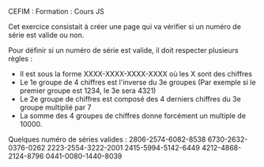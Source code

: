 CEFIM : Formation : Cours JS

Cet exercice consistait à créer une page qui va vérifier si un numéro de série est valide ou non.

Pour définir si un numéro de série est valide, il doit respecter plusieurs règles :
- Il est sous la forme XXXX-XXXX-XXXX-XXXX où les X sont des chiffres
- Le 1e groupe de 4 chiffres est l'inverse du 3e groupes (Par exemple si le premier groupe est 1234, le 3e sera 4321)
- Le 2e groupe de chiffres est composé des 4 derniers chiffres du 3e groupe multiplié par 7
- La somme des 4 groupes de chiffres donne forcément un multiple de 10000.

Quelques numéro de séries valides :
2806-2574-6082-8538
6730-2632-0376-0262
2223-2554-3222-2001
2415-5994-5142-6449
4212-4868-2124-8796
0441-0080-1440-8039
